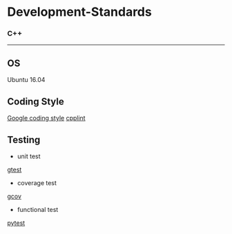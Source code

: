 # Development-Standards

### C++
***

**OS**
------
Ubuntu 16.04

**Coding Style**
------
[Google coding style](https://google.github.io/styleguide/cppguide.html)
[cpplint](https://github.com/cpplint/cpplint)


**Testing**
------
* unit test

[gtest](https://github.com/google/googletest)

* coverage test

[gcov](https://gcc.gnu.org/onlinedocs/gcc/Gcov.html)

* functional test

[pytest](https://docs.pytest.org/en/stable/)
